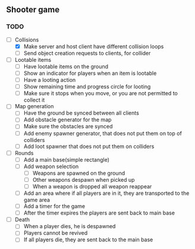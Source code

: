 ## Shooter game

### TODO
- [ ] Collisions
    - [X] Make server and host client have different collision loops
    - [ ] Send object creation requests to clients, for collider
- [ ] Lootable items
  - [ ] Have lootable items on the ground
  - [ ] Show an indicator for players when an item is lootable
  - [ ] Have a looting action
  - [ ] Show remaining time and progress circle for looting
  - [ ] Make sure it stops when you move, or you are not permitted to collect it
- [ ] Map generation
  - [ ] Have the ground be synced between all clients
  - [ ] Add obstacle generator for the map
  - [ ] Make sure the obstacles are synced
  - [ ] Add enemy spawner generator, that does not put them on top of colliders
  - [ ] Add loot spawner that does not put them on colliders
- [ ] Rounds
  - [ ] Add a main base(simple rectangle)
  - [ ] Add weapon selection
    - [ ] Weapons are spawned on the ground
    - [ ] Other weapons despawn when picked up
    - [ ] When a weapon is dropped all weapon reappear
  - [ ] Add an area where if all players are in it, they are transported to the game area
  - [ ] Add a timer for the game
  - [ ] After the timer expires the players are sent back to main base
- [ ] Death
  - [ ] When a player dies, he is despawned
  - [ ] Players cannot be revived
  - [ ] If all players die, they are sent back to the main base